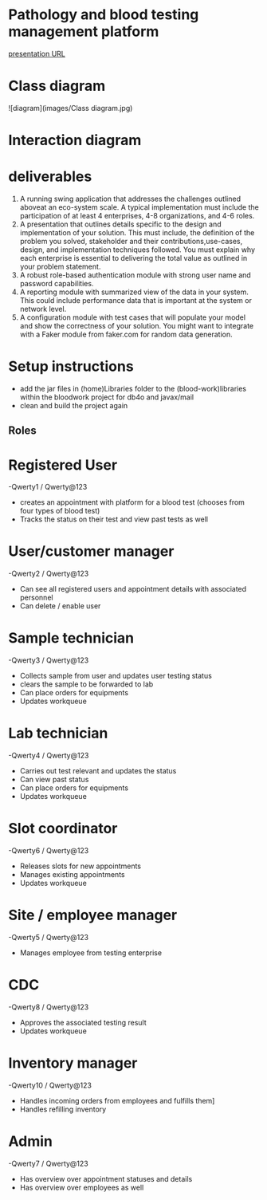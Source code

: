 # Pathology and blood testing management platform

[presentation URL](https://docs.google.com/presentation/d/1ouxEe6vAiGGQrunYvVlHQuvWyT7RR7Hhlx2ZUEFcnzI/edit?usp=sharing)

# Class diagram

![diagram](images/Class diagram.jpg)

# Interaction diagram

# deliverables
1) A running swing application that addresses the challenges outlined aboveat an eco-system scale. A typical implementation must include the participation of at least 4 enterprises, 4-8 organizations, and 4-6 roles.
2) A presentation that outlines details specific to the design and implementation of your solution. This must include, the definition of the problem you solved, stakeholder and their contributions,use-cases, design, and implementation techniques followed. You must explain why each enterprise is essential to delivering the total value as outlined in your problem statement.
3) A robust role-based authentication module with strong user name and password capabilities.
4) A reporting module with summarized view of the data in your system. This could include performance data that is important at the system or network level.
5) A configuration module with test cases that will populate your model and show the correctness of your solution. You might want to integrate with a Faker module from faker.com for random data generation.

# Setup instructions
- add the jar files in (home)Libraries folder to the (blood-work)libraries within the bloodwork project for db4o and javax/mail
- clean and build the project again


## Roles

# Registered User
-Qwerty1 / Qwerty@123
- creates an appointment with platform for a blood test (chooses from four types of blood test)
- Tracks the status on their test and view past tests as well
# User/customer manager
-Qwerty2 / Qwerty@123
- Can see all registered users and appointment details with associated personnel
- Can delete / enable user
# Sample technician
-Qwerty3 / Qwerty@123
- Collects sample from user and updates user testing status
- clears the sample to be forwarded to lab
- Can place orders for equipments
- Updates workqueue
# Lab technician
-Qwerty4 / Qwerty@123
- Carries out test relevant and updates the status
- Can view past status
- Can place orders for equipments
- Updates workqueue
# Slot coordinator
-Qwerty6 / Qwerty@123
- Releases slots for new appointments
- Manages existing appointments
- Updates workqueue
# Site / employee manager
-Qwerty5 / Qwerty@123
- Manages employee from testing enterprise
# CDC
-Qwerty8 / Qwerty@123
- Approves the associated testing result
- Updates workqueue
# Inventory manager
-Qwerty10 / Qwerty@123
- Handles incoming orders from employees and fulfills them]
- Handles refilling inventory
# Admin
-Qwerty7 / Qwerty@123
- Has overview over appointment statuses and details
- Has overview over employees as well

